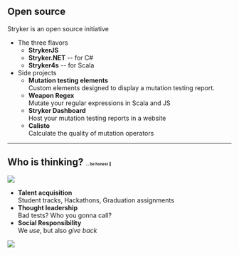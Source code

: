 ## Open source

Stryker is an open source initiative

- The three flavors
    - **StrykerJS**
    - **Stryker.NET** -- for C#
    - **Stryker4s** -- for Scala
- <!-- .element class="fragment" -->Side projects
    - **Mutation testing elements**\
    Custom elements designed to display a mutation testing report.
    - **Weapon Regex**\
      Mutate your regular expressions in Scala and JS
    - **Stryker Dashboard**\
      Host your mutation testing reports in a website
    - **Calisto**\
      Calculate the quality of mutation operators

---

## Who is thinking? <span class="fragment" style="font-size: .4em" data-fragment-index="0">... be honest 🧦</span>

<div class="kc-columns kc-gap1">

<div>

![](/img/meme-whats-in-it-for-you.jpg)

</div>
<div>

- <!-- .element class="fragment" data-fragment-index="1" -->
  **Talent acquisition**\
  Student tracks, Hackathons, Graduation assignments
- <!-- .element class="fragment" data-fragment-index="2" -->
  **Thought leadership**\
  Bad tests? Who you gonna call?
- <!-- .element class="fragment" data-fragment-index="3"-->
  **Social Responsibility**\
  We _use_, but also _give back_

<!-- .element style="margin-top:20px" -->

![](/img/meme-ghost-busters-who-you-gonna-call.gif)

<!-- .element class="fragment" data-fragment-index="2" style="margin:0" -->

</div>
</div>

